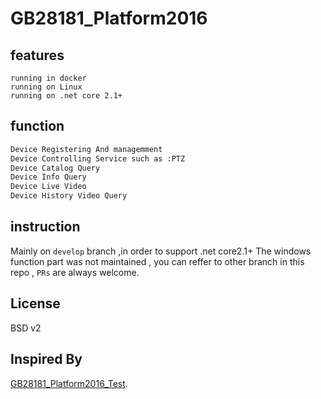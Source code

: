 #  GB28181_Platform2016

## features
~~~
running in docker
running on Linux 
running on .net core 2.1+
~~~

## function

~~~bash
Device Registering And managemment
Device Controlling Service such as :PTZ 
Device Catalog Query
Device Info Query
Device Live Video
Device History Video Query
~~~

## instruction
Mainly on `develop` branch ,in order to support .net core2.1+
The windows function part was not maintained , you can reffer to other branch in this repo , `PRs` are always welcome.

## License

BSD v2

## Inspired By

[GB28181_Platform2016_Test](https://github.com/qinpengit/Gb28181_Platform2016_Test). 

